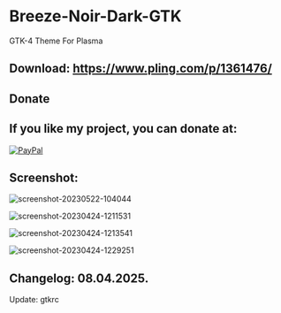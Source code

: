 # Breeze-Noir-Dark-GTK
GTK-4 Theme For Plasma

Download: https://www.pling.com/p/1361476/
------------------------------------------


<html>
  <head>
    <meta charset="utf-8" />
  </head>
  <body>
    <h2>Donate</h2>
    <h2>If you like my project, you can donate at:</h2>
    <a href="https://www.paypal.com/paypalme/VesnaLazic">
    <img src="PayPal.png" alt="PayPal" />
    </a>
  </body>
</html>


Screenshot:
-----------

![screenshot-20230522-104044](https://github.com/user-attachments/assets/3cefba70-6aba-4262-a595-6dc9374bd24b)

![screenshot-20230424-1211531](https://github.com/user-attachments/assets/5f95424c-fc8c-433e-9586-dea519eecadf)

![screenshot-20230424-1213541](https://github.com/user-attachments/assets/06bd9370-40b9-4e63-815c-51fe5c8dfc0e)

![screenshot-20230424-1229251](https://github.com/user-attachments/assets/16474bd3-c63d-4565-a1a7-cfc47a86976b)

Changelog: 08.04.2025.
-----------------------

Update: gtkrc
